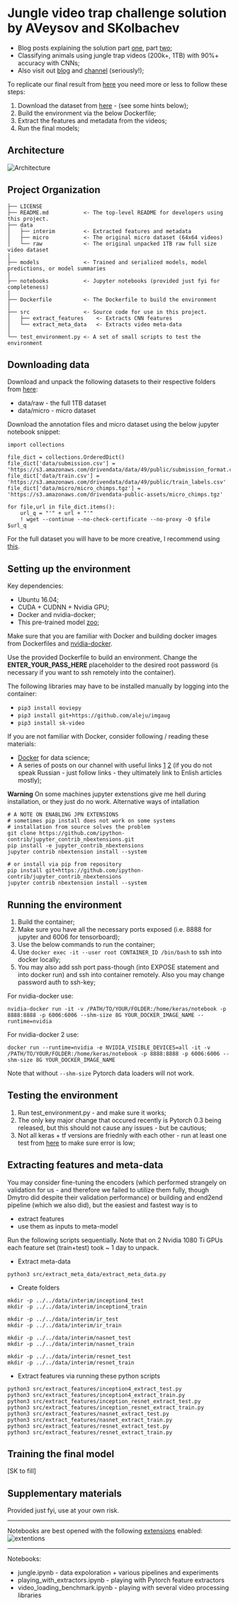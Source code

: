 Jungle video trap challenge solution by AVeysov and SKolbachev
==============================
- Blog posts explaining the solution part [one](spark-in.me/post/jungle-animal-trap-competition-part-one), part [two](spark-in.me/post/jungle-animal-trap-competition-part-two);
- Classifying animals using jungle trap videos (200k+, 1TB) with 90%+ accuracy with CNNs;
- Also visit out [blog](https://spark-in.me/tag/group-data-science) and [channel](https://t.me/snakers4) (seriously!);

To replicate our final result from [here](https://www.drivendata.org/competitions/49/deep-learning-camera-trap-animals/leaderboard/) you need more or less to follow these steps:

1. Download the dataset from [here](https://www.drivendata.org/competitions/49/deep-learning-camera-trap-animals/) - (see some hints below);
2. Build the environment via the below Dockerfile;
3. Extract the features and metadata from the videos;
4. Run the final models;


Architecture
------------

![Architecture](jungle.jpg)


Project Organization
------------

    ├── LICENSE
    ├── README.md           <- The top-level README for developers using this project.
    ├── data
    │   ├── interim         <- Extracted features and metadata
    │   ├── micro           <- The original micro dataset (64x64 videos)
    │   └── raw             <- The original unpacked 1TB raw full size video dataset
    │
    ├── models              <- Trained and serialized models, model predictions, or model summaries
    │
    ├── notebooks           <- Jupyter notebooks (provided just fyi for completeness)
    │
    ├── Dockerfile          <- The Dockerfile to build the environment
    │
    ├── src                 <- Source code for use in this project.
    │   ├── extract_features    <- Extracts CNN features
    │   └── extract_meta_data   <- Extracts video meta-data
    │
    └── test_environment.py <- A set of small scripts to test the environment

Downloading data
------------

Download and unpack the following datasets to their respective folders from [here](https://www.drivendata.org/competitions/49/deep-learning-camera-trap-animals/data/):
- data/raw - the full 1TB dataset
- data/micro - micro dataset

Download the annotation files and micro dataset using the below jupyter notebook snippet:

```
import collections

file_dict = collections.OrderedDict()
file_dict['data/submission.csv'] = 'https://s3.amazonaws.com/drivendata/data/49/public/submission_format.csv'
file_dict['data/train.csv'] = 'https://s3.amazonaws.com/drivendata/data/49/public/train_labels.csv'
file_dict['data/micro/micro_chimps.tgz'] = 'https://s3.amazonaws.com/drivendata-public-assets/micro_chimps.tgz'

for file,url in file_dict.items():
    url_q = "'" + url + "'"
    ! wget --continue --no-check-certificate --no-proxy -O $file $url_q

```

For the full dataset you will have to be more creative, I recommend using [this](https://help.ubuntu.com/community/TransmissionHowTo).

Setting up the environment
------------

Key dependencies:
- Ubuntu 16.04;
- CUDA + CUDNN + Nvidia GPU;
- Docker and nvidia-docker;
- This pre-trained model [zoo](https://github.com/Cadene/pretrained-models.pytorch);

Make sure that you are familiar with Docker and building docker images from Dockerfiles and [nvidia-docker](https://github.com/NVIDIA/nvidia-docker).

Use the provided Dockerfile to build an environment.
Change the **ENTER_YOUR_PASS_HERE** placeholder to the desired root password (is necessary if you want to ssh remotely into the container).

The following libraries may have to be installed manually by logging into the container:
- ```pip3 install moviepy```
- ```pip3 install git+https://github.com/aleju/imgaug```
- ```pip3 install sk-video```

If you are not familiar with Docker, consider following / reading these materials:
- [Docker](https://towardsdatascience.com/how-docker-can-help-you-become-a-more-effective-data-scientist-7fc048ef91d5) for data science;
- A series of posts on our channel with useful links [1](https://t.me/snakers4/1476) [2](https://t.me/snakers4/1479) (if you do not speak Russian - just follow links - they ultimately link to Enlish articles mostly);

**Warning**
On some machines jupyter extenstions give me hell during installation, or they just do no work.
Alternative ways of intallation

```
# A NOTE ON ENABLING JPN EXTENSIONS
# sometimes pip install does not work on some systems
# installation from source solves the problem
git clone https://github.com/ipython-contrib/jupyter_contrib_nbextensions.git
pip install -e jupyter_contrib_nbextensions
jupyter contrib nbextension install --system

# or install via pip from repository
pip install git+https://github.com/ipython-contrib/jupyter_contrib_nbextensions
jupyter contrib nbextension install --system
```


Running the environment
------------

1. Build the container;
2. Make sure you have all the necessary ports exposed (i.e. 8888 for jupyter and 6006 for tensorboard);
3. Use the below commands to run the container;
4. Use ```docker exec -it --user root CONTAINER_ID /bin/bash``` to ssh into docker locally;
5. You may also add ssh port pass-though (into EXPOSE statement and into docker run) and ssh into container remotely. Also you may change password auth to ssh-key;

For nvidia-docker use:

```
nvidia-docker run -it -v /PATH/TO/YOUR/FOLDER:/home/keras/notebook -p 8888:8888 -p 6006:6006 --shm-size 8G YOUR_DOCKER_IMAGE_NAME --runtime=nvidia 
```

For nvidia-docker 2 use:

```
docker run --runtime=nvidia -e NVIDIA_VISIBLE_DEVICES=all -it -v /PATH/TO/YOUR/FOLDER:/home/keras/notebook -p 8888:8888 -p 6006:6006 --shm-size 8G YOUR_DOCKER_IMAGE_NAME    
```

Note that without ```--shm-size``` Pytorch data loaders will not work.

Testing the environment
------------

1. Run test_environment.py - and make sure it works;
2. The only key major change that occured recently is Pytorch 0.3 being released, but this should not cause any issues - but be cautious;
3. Not all keras + tf versions are friednly with each other - run at least one test from [here](https://github.com/nerox8664/pytorch2keras) to make sure error is low;


Extracting features and meta-data
------------

You may consider fine-tuning the encoders (which performed strangely on validation for us - and therefore we failed to utilize them fully, though Dmytro did despite their validation performance) or building and end2end pipeline (which we also did), but the easiest and fastest way is to 
- extract features
- use them as inputs to meta-model

Run the following scripts sequentially. Note that on 2 Nvidia 1080 Ti GPUs each feature set (train+test) took ~ 1 day to unpack.

- Extract meta-data
```
python3 src/extract_meta_data/extract_meta_data.py
```
- Create folders
```
mkdir -p ../../data/interim/inception4_test
mkdir -p ../../data/interim/inception4_train

mkdir -p ../../data/interim/ir_test
mkdir -p ../../data/interim/ir_train

mkdir -p ../../data/interim/nasnet_test
mkdir -p ../../data/interim/nasnet_train

mkdir -p ../../data/interim/resnet_test
mkdir -p ../../data/interim/resnet_train

```
- Extract features via running these python scripts
```
python3 src/extract_features/inception4_extract_test.py
python3 src/extract_features/inception4_extract_train.py
python3 src/extract_features/inception_resnet_extract_test.py
python3 src/extract_features/inception_resnet_extract_train.py
python3 src/extract_features/nasnet_extract_test.py
python3 src/extract_features/nasnet_extract_train.py
python3 src/extract_features/resnet_extract_test.py
python3 src/extract_features/resnet_extract_train.py
```


Training the final model 
------------
[SK to fill]

Supplementary materials 
------------
Provided just fyi, use at your own risk.

---

Notebooks are best opened with the following [extensions](https://github.com/ipython-contrib/jupyter_contrib_nbextensions) enabled:
![extentions](notebooks/extensions.png)

---


Notebooks:
- jungle.ipynb - data expoloration + various pipelines and experiments
- playing_with_extractors.ipynb - playing with Pytorch feature extractors
- video_loading_benchmark.ipynb - playing with several video processing libraries
